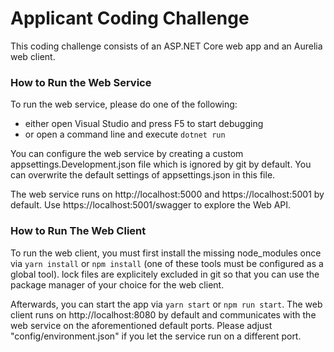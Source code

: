 # Applicant Coding Challenge

This coding challenge consists of an ASP.NET Core web app and an Aurelia web client.

### How to Run the Web Service

To run the web service, please do one of the following:

- either open Visual Studio and press F5 to start debugging
- or open a command line and execute `dotnet run`

You can configure the web service by creating a custom appsettings.Development.json file which is ignored by git by default. You can overwrite the default settings of appsettings.json in this file.

The web service runs on http://localhost:5000 and https://localhost:5001 by default. Use https://localhost:5001/swagger to explore the Web API.

### How to Run The Web Client

To run the web client, you must first install the missing node_modules once via `yarn install` or `npm install` (one of these tools must be configured as a global tool). lock files are explicitely excluded in git so that you can use the package manager of your choice for the web client.

Afterwards, you can start the app via `yarn start` or `npm run start`. The web client runs on http://localhost:8080 by default and communicates with the web service on the aforementioned default ports. Please adjust "config/environment.json" if you let the service run on a different port.